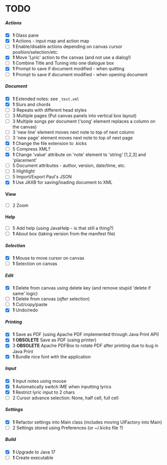 TODO
====

##### Actions
  - [x] **1** Glass pane
  - [x] **1** Actions - input map and action map
  - [ ] **1** Enable/disable actions depending on canvas cursor position/selection/etc.
  - [x] **1** Move 'Lyric' action to the canvas (and not use a dialog!)
  - [ ] **1** Combine Title and Tuning into one dialogue box
  - [x] **1** Prompt to save if document modified - when quitting
  - [ ] **1** Prompt to save if document modified - when opening document
  
##### Document
  - [x] **1** Extended notes: see `_test.xml`
  - [x] **1** Slurs and chords
  - [ ]   3   Repeats with different head styles
  - [ ]   3   Multiple pages  (Put canvas panels into vertical box layout)
  - [ ]   3   Multiple songs per document ('song' element replaces a column on the canvas)
  - [ ]   3   'new line' element moves next note to top of next column
  - [ ]   3   'new page' element moves next note to top of next page
  - [x] **1** Change the file extension to .kicks
  - [ ]   5   Compress XML?
  - [x] **1** Change 'value' attribute on 'note' element to 'string' [1,2,3] and 'placement'
  - [ ]   5   Document attributes - author, version, date/time, etc.
  - [ ]   5   Highlight
  - [ ]   5   Import/Export Paul's JSON
  - [x] **1** Use JAXB for saving/loading document to XML

#### View
  - [ ]   2   Zoom

#### Help
  - [ ]   5   Add help (using JavaHelp - is that still a thing?)
  - [ ] **1** About box (taking version from the manifest file)

##### Selection
  - [x] **1** Mouse to move cursor on canvas
  - [ ] **1** Selection on canvas
  
##### Edit
  - [x] **1** Delete from canvas using delete key (and remove stupid 'delete if same' logic)
  - [ ] **1** Delete from canvas (*after* selection)
  - [ ] **1** Cut/copy/paste
  - [x] **1** Undo/redo
  
##### Printing
  - [x] **1** Save as PDF (using Apache PDF implemented through Java Print API) 
  - [x] **1** **OBSOLETE** Save as PDF (using printer)
  - [x]   3   **OBSOLETE** Apache PDFBox to rotate PDF after printing due to bug in Java Print
  - [x] **1** Bundle nice font with the application
  
##### Input
  - [x] **1** Input notes using mouse
  - [x] **1** Automatically switch IME when inputting lyrics
  - [x] **1** Restrict lyric input to 2 chars
  - [ ]   2   Cursor advance selection: None, half cell, full cell 
  
##### Settings
  - [x] **1** Refactor settings into Main class (includes moving UIFactory into Main)
  - [ ]   2   Settings stored using Preferences (or ~/.kicks file ?)

##### Build
  - [x] **1** Upgrade to Java 17
  - [ ] **1** Create executable
